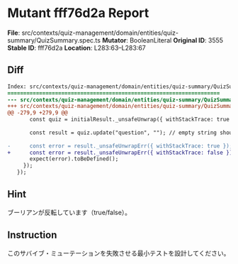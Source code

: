 # Mutant fff76d2a Report

**File**: src/contexts/quiz-management/domain/entities/quiz-summary/QuizSummary.spec.ts
**Mutator**: BooleanLiteral
**Original ID**: 3555
**Stable ID**: fff76d2a
**Location**: L283:63–L283:67

## Diff

```diff
Index: src/contexts/quiz-management/domain/entities/quiz-summary/QuizSummary.spec.ts
===================================================================
--- src/contexts/quiz-management/domain/entities/quiz-summary/QuizSummary.spec.ts	original
+++ src/contexts/quiz-management/domain/entities/quiz-summary/QuizSummary.spec.ts	mutated #3555
@@ -279,9 +279,9 @@
       const quiz = initialResult._unsafeUnwrap({ withStackTrace: true });
 
       const result = quiz.update("question", ""); // empty string should fail
 
-      const error = result._unsafeUnwrapErr({ withStackTrace: true });
+      const error = result._unsafeUnwrapErr({ withStackTrace: false });
       expect(error).toBeDefined();
     });
   });
```

## Hint

ブーリアンが反転しています（true/false）。

## Instruction

このサバイブ・ミューテーションを失敗させる最小テストを設計してください。
